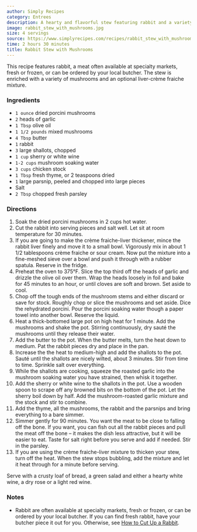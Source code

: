 ```yaml
---
author: Simply Recipes
category: Entrees
description: A hearty and flavorful stew featuring rabbit and a variety of mushrooms.
image: rabbit_stew_with_mushrooms.jpg
size: 4 servings
source: https://www.simplyrecipes.com/recipes/rabbit_stew_with_mushrooms/
time: 2 hours 30 minutes
title: Rabbit Stew with Mushrooms
---
```


This recipe features rabbit, a meat often available at specialty markets, fresh or frozen, or can be ordered by your local butcher. The stew is enriched with a variety of mushrooms and an optional liver-crème fraiche mixture.

### Ingredients

* `1 ounce` dried porcini mushrooms
* `2` heads of garlic
* `1 Tbsp` olive oil
* `1 1/2 pounds` mixed mushrooms
* `4 Tbsp` butter
* `1` rabbit
* `3` large shallots, chopped
* `1 cup` sherry or white wine
* `1-2 cups` mushroom soaking water
* `3 cups` chicken stock
* `1 Tbsp` fresh thyme, or 2 teaspoons dried
* `1` large parsnip, peeled and chopped into large pieces
* Salt
* `2 Tbsp` chopped fresh parsley

### Directions

1. Soak the dried porcini mushrooms in 2 cups hot water.
2. Cut the rabbit into serving pieces and salt well. Let sit at room temperature for 30 minutes.
3. If you are going to make the crème fraiche-liver thickener, mince the rabbit liver finely and move it to a small bowl. Vigorously mix in about 1 1/2 tablespoons crème fraiche or sour cream. Now put the mixture into a fine-meshed sieve over a bowl and push it through with a rubber spatula. Reserve in the fridge.
4. Preheat the oven to 375°F. Slice the top third off the heads of garlic and drizzle the olive oil over them. Wrap the heads loosely in foil and bake for 45 minutes to an hour, or until cloves are soft and brown. Set aside to cool.
5. Chop off the tough ends of the mushroom stems and either discard or save for stock. Roughly chop or slice the mushrooms and set aside. Dice the rehydrated porcini. Pour the porcini soaking water though a paper towel into another bowl. Reserve the liquid.
6. Heat a thick-bottomed large pot on high heat for 1 minute. Add the mushrooms and shake the pot. Stirring continuously, dry sauté the mushrooms until they release their water.
7. Add the butter to the pot. When the butter melts, turn the heat down to medium. Pat the rabbit pieces dry and place in the pan.
8. Increase the the heat to medium-high and add the shallots to the pot. Sauté until the shallots are nicely wilted, about 3 minutes. Stir from time to time. Sprinkle salt over everything.
9. While the shallots are cooking, squeeze the roasted garlic into the mushroom soaking water you have strained, then whisk it together.
10. Add the sherry or white wine to the shallots in the pot. Use a wooden spoon to scrape off any browned bits on the bottom of the pot. Let the sherry boil down by half. Add the mushroom-roasted garlic mixture and the stock and stir to combine.
11. Add the thyme, all the mushrooms, the rabbit and the parsnips and bring everything to a bare simmer.
12. Simmer gently for 90 minutes. You want the meat to be close to falling off the bone. If you want, you can fish out all the rabbit pieces and pull the meat off the bone – it makes the dish less attractive, but it will be easier to eat. Taste for salt right before you serve and add if needed. Stir in the parsley.
13. If you are using the crème fraiche-liver mixture to thicken your stew, turn off the heat. When the stew stops bubbling, add the mixture and let it heat through for a minute before serving.

Serve with a crusty loaf of bread, a green salad and either a hearty white wine, a dry rose or a light red wine.

### Notes

- Rabbit are often available at specialty markets, fresh or frozen, or can be ordered by your local butcher. If you can find fresh rabbit, have your butcher piece it out for you. Otherwise, see [How to Cut Up a Rabbit](http://honest-food.net/2010/05/19/how-to-cut-up-a-rabbit/).